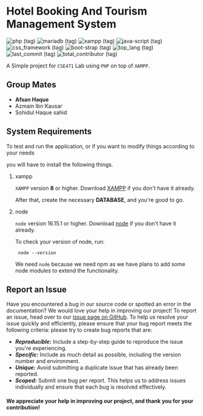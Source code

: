 # Hotel Booking And Tourism Management System

![php (tag)](https://img.shields.io/badge/php-8.2-yellowgreen)
![mariadb (tag)](https://img.shields.io/badge/MariaDB-10.11.2-red)
![xampp (tag)](https://img.shields.io/badge/XAMPP-8.2.4-blue)
![java-script (tag)](https://img.shields.io/badge/javascript-ES6-green)
![css_framework (tag)](https://img.shields.io/badge/vanilla-css-orange)
![boot-strap (tag)](https://img.shields.io/badge/bootstrap-4-yellow)
![top_lang (tag)](https://img.shields.io/github/languages/top/afsanhq99/CSE471-Project)
![last_commit (tag)](https://img.shields.io/github/last-commit/afsanhq99/CSE471-Project)
![total_contributor (tag)](https://img.shields.io/github/contributors/afsanhq99/CSE471-Project)

A Simple project for `CSE471` Lab using `PHP` on top of `XAMPP`.

## Group Mates

* **Afsan Haque**
* Azmain Ibn Kausar
* Sohidul Haque sahid

## System Requirements

To test and run the application, or if you want to modify
things according to your needs

you will have to install the following things.

1. xampp

   `XAMPP` version **8** or higher.
   Download [XAMPP](https://www.apachefriends.org/download.html)
   if you don't have it already.

   After that, create the necessary **DATABASE**, and you're good to go.

2. node

   `node` version 16.15.1 or higher. Download [node](https://nodejs.org/en/download/)
   if you don't have it already.

   To check your version of node, run:

   ```shell
    node --version
   ```
   We need `node` because we need npm as we have plans to add some node modules to
   extend the functionality.

## Report an Issue

Have you encountered a bug in our source code or spotted an error in the documentation?
We would love your help in improving our project!
To report an issue, head over to our [issue page on GitHub](https://github.com/afsanhq99/CSE471-Project/issues).
To help us resolve your issue quickly and efficiently,
please ensure that your bug report meets the following criteria:
please try to create bug reports that are:

- **_Reproducible:_**  Include a step-by-step guide to reproduce the issue you're experiencing.
- **_Specific:_** Include as much detail as possible, including the version number and environment.
- **_Unique:_** Avoid submitting a duplicate issue that has already been reported.
- **_Scoped:_** Submit one bug per report. This helps us to address issues individually and
  ensure that each bug is resolved effectively.

#### We appreciate your help in improving our project, and thank you for your contribution!